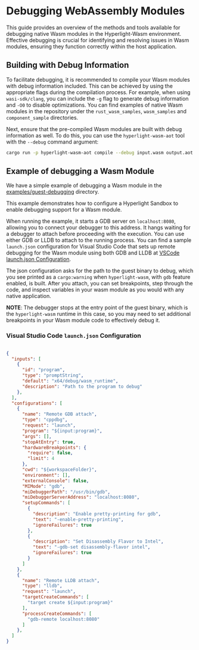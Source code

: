 # Debugging WebAssembly Modules

This guide provides an overview of the methods and tools available for debugging native Wasm modules in the Hyperlight-Wasm environment. Effective debugging is crucial for identifying and resolving issues in Wasm modules, ensuring they function correctly within the host application.

## Building with Debug Information

To facilitate debugging, it is recommended to compile your Wasm modules with debug information included. This can be achieved by using the appropriate flags during the compilation process.
For example, when using `wasi-sdk/clang`, you can include the `-g` flag to generate debug information and `-O0` to disable optimizations.
You can find examples of native Wasm modules in the repository under the `rust_wasm_samples`, `wasm_samples` and `component_sample` directories.

Next, ensure that the pre-compiled Wasm modules are built with debug information as well. To do this, you can use the `hyperlight-wasm-aot` tool with the `--debug` command argument:

```bash
cargo run -p hyperlight-wasm-aot compile --debug input.wasm output.aot
```


## Example of debugging a Wasm Module
We have a simple example of debugging a Wasm module in the [examples/guest-debugging](../src/hyperlight_wasm/examples/guest-debugging) directory.

This example demonstrates how to configure a Hyperlight Sandbox to enable debugging support for a Wasm module.

When running the example, it starts a GDB server on `localhost:8080`, allowing you to connect your debugger to this address.
It hangs waiting for a debugger to attach before proceeding with the execution.
You can use either GDB or LLDB to attach to the running process.
You can find a sample `launch.json` configuration for Visual Studio Code that sets up remote debugging for the Wasm module using both GDB and LLDB at [VSCode launch.json Configuration](#vscode-launchjson-configuration).

The json configuration asks for the path to the guest binary to debug, which you see printed as a `cargo:warning` when `hyperlight-wasm`, with `gdb` feature enabled, is built.
After you attach, you can set breakpoints, step through the code, and inspect variables in your wasm module as you would with any native application.

**NOTE**: The debugger stops at the entry point of the guest binary, which is the `hyperlight-wasm` runtime in this case, so you may need to set additional breakpoints in your Wasm module code to effectively debug it.

### Visual Studio Code `launch.json` Configuration

```json

{
  "inputs": [
    {
      "id": "program",
      "type": "promptString",
      "default": "x64/debug/wasm_runtime",
      "description": "Path to the program to debug"
    },
  ],
  "configurations": [
    {
      "name": "Remote GDB attach",
      "type": "cppdbg",
      "request": "launch",
      "program": "${input:program}",
      "args": [],
      "stopAtEntry": true,
      "hardwareBreakpoints": {
        "require": false,
        "limit": 4
      },
      "cwd": "${workspaceFolder}",
      "environment": [],
      "externalConsole": false,
      "MIMode": "gdb",
      "miDebuggerPath": "/usr/bin/gdb",
      "miDebuggerServerAddress": "localhost:8080",
      "setupCommands": [
        {
          "description": "Enable pretty-printing for gdb",
          "text": "-enable-pretty-printing",
          "ignoreFailures": true
        },
        {
          "description": "Set Disassembly Flavor to Intel",
          "text": "-gdb-set disassembly-flavor intel",
          "ignoreFailures": true
        }
      ]
    },
    {
      "name": "Remote LLDB attach",
      "type": "lldb",
      "request": "launch",
      "targetCreateCommands": [
        "target create ${input:program}"
      ],
      "processCreateCommands": [
        "gdb-remote localhost:8080"
      ]
    },
  ]
}
```
